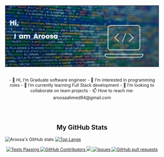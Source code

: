 [![MasterHead](/image/banner.png)](https://github.com/Aroosa-A)
</br></br>
<p align="center">
- 👋 Hi, I’m Graduate software engineer - 👀 I’m interested in programming roles - 🌱 I’m currently learning Full Stack development - 💞️ I’m looking to collaborate on team projects - 📫 How to reach me: aroosaahmed94@gmail.com
</p>
<!---
Aroosa-A/Aroosa-A is a ✨ special ✨ repository because its `README.md` (this file) appears on your GitHub profile.
You can click the Preview link to take a look at your changes.
--->
</br></br>

<h2 align="center">My GitHub Stats</h2>

![Aroosa's GitHub stats](https://github-readme-stats.vercel.app/api?username=Aroosa-A&show_icons=true&theme=radical&hide=stars) 
[![Top Langs](https://github-readme-stats.vercel.app/api/top-langs/?username=Aroosa-A&layout=compact&theme=radical)](https://github.com/Aroosa-A/github-readme-stats)

</p>
  <p align="center">
    <a href="">
      <img alt="Tests Passing" src="https://github.com/anuraghazra/github-readme-stats/workflows/JavaScript/badge.svg" />
    </a>
    <a href="https://github.com/Aroosa-A/github-readme-stats/graphs/contributors">
      <img alt="GitHub Contributors" src="https://img.shields.io/github/contributors/Aroosa-A/github-readme-stats" />
    </a>
    <a href="https://codecov.io/gh/Aroosa-A/github-readme-stats">
      <img src="https://codecov.io/gh/Aroosa-A/github-readme-stats/branch/master/graph/badge.svg" />
    </a>
    <a href="https://github.com/Aroosa-A/github-readme-stats/issues">
      <img alt="Issues" src="https://img.shields.io/github/issues/Aroosa-A/github-readme-stats?color=0088ff" />
    </a>
    <a href="https://github.com/Aroosa-A/github-readme-stats/pulls">
      <img alt="GitHub pull requests" src="https://img.shields.io/github/issues-pr/Aroosa-A/github-readme-stats?color=0088ff" />
    </a>
  </p>
